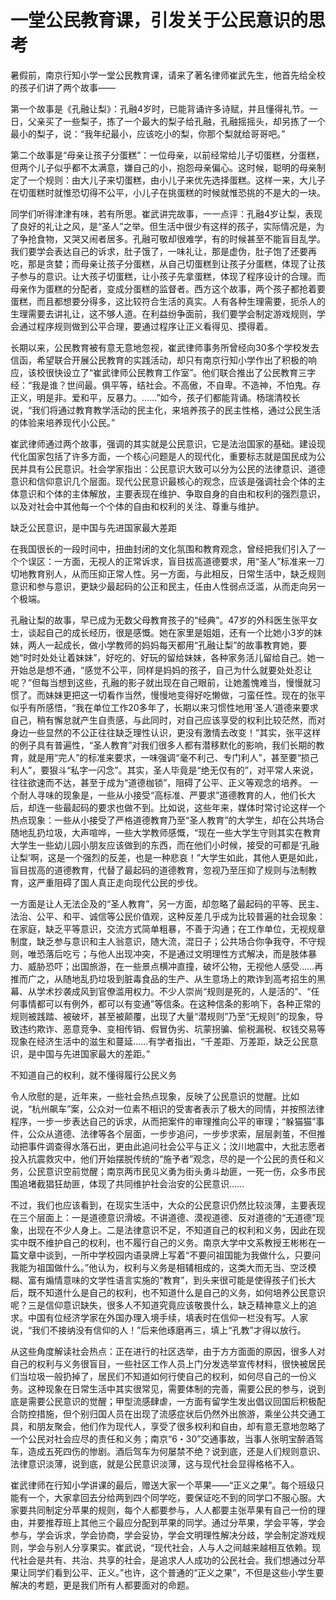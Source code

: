 # 一堂公民教育课，引发关于公民意识的思考

暑假前，南京行知小学一堂公民教育课，请来了著名律师崔武先生，他首先给全校的孩子们讲了两个故事——

第一个故事是《孔融让梨》：孔融4岁时，已能背诵许多诗赋，并且懂得礼节。一日，父亲买了一些梨子，拣了一个最大的梨子给孔融，孔融摇摇头，却另拣了一个最小的梨子，说：“我年纪最小，应该吃小的梨，你那个梨就给哥哥吧。”

第二个故事是“母亲让孩子分蛋糕”：一位母亲，以前经常给儿子切蛋糕，分蛋糕，但两个儿子似乎都不太满意，嫌自己的小，抱怨母亲偏心。这时候，聪明的母亲制定了一个规则：由大儿子来切蛋糕，由小儿子来优先选择蛋糕。这样一来，大儿子在切蛋糕时就惟恐切得不公平，小儿子在挑蛋糕的时候就惟恐挑的不是大的一块。

同学们听得津津有味，若有所思。崔武讲完故事，一一点评：孔融4岁让梨，表现了良好的礼让之风，是“圣人”之举。但生活中很少有这样的孩子，实际情况是，为了争抢食物，又哭又闹者居多。孔融可敬却很难学，有的时候甚至不能盲目乱学。我们要学会表达自己的诉求，肚子饿了，一味礼让，那是虚伪，肚子饱了还要再吃，那是贪婪；而母亲让孩子分蛋糕，从自己切蛋糕到让孩子分蛋糕，体现了让孩子参与的意识。让大孩子切蛋糕，让小孩子先拿蛋糕，体现了程序设计的合理。而母亲作为蛋糕的分配者，变成分蛋糕的监督者。西方这个故事，两个孩子都抢着要蛋糕，而且都想要分得多，这比较符合生活的真实。人有各种生理需要，扼杀人的生理需要去讲礼让，这不够人道。在利益纷争面前，我们要学会制定游戏规则，学会通过程序规则做到公平合理，要通过程序让正义看得见、摸得着。

长期以来，公民教育被有意无意地忽视，崔武律师事务所曾经向30多个学校发去信函，希望联合开展公民教育的实践活动，却只有南京行知小学作出了积极的响应，该校很快设立了“崔武律师公民教育工作室”。他们联合推出了公民教育三字经：“我是谁？世间最。俱平等，结社会。不高傲，不自卑。不造神，不怕鬼。存正义，明是非。爱和平，反暴力。……”如今，孩子们都能背诵。杨瑞清校长说，“我们将通过教育教学活动的民主化，来培养孩子的民主性格，通过公民生活的体验来培养现代小公民。”

崔武律师通过两个故事，强调的其实就是公民意识，它是法治国家的基础。建设现代化国家包括了许多方面，一个核心问题是人的现代化，重要标志就是国民成为公民并具有公民意识。社会学家指出：公民意识大致可以分为公民的法律意识、道德意识和信仰意识几个层面。现代公民意识最核心的观念，应该是强调社会个体的主体意识和个体的主体解放，主要表现在维护、争取自身的自由和权利的强烈意识，以及对社会中其他每一个个体的自由和权利的关注、尊重与维护。

缺乏公民意识，是中国与先进国家最大差距

在我国很长的一段时间中，扭曲封闭的文化氛围和教育观念，曾经把我们引入了一个个误区：一方面，无视人的正常诉求，盲目拔高道德要求，用“圣人”标准来一刀切地教育别人，从而压抑正常人性。另一方面，与此相反，日常生活中，缺乏规则意识和参与意识，更缺少最起码的公正和民主，任由人性弱点泛滥，从而走向另一个极端。

孔融让梨的故事，早已成为无数父母教育孩子的“经典”。47岁的外科医生张平女士，谈起自己的成长经历，很是感慨。她在家里是姐姐，还有一个比她小3岁的妹妹，两人一起成长，做小学教师的妈妈每天都用“孔融让梨”的故事教育她，要她“时时处处让着妹妹”，好吃的、好玩的留给妹妹，各种家务活儿留给自己。她一开始总是想不通，“感觉不公平，同样是妈妈的孩子，自己为什么就要处处忍让呢？”但每当想到这些，孔融的影子就出现在自己眼前，让她羞愧难当，慢慢就习惯了。而妹妹更把这一切看作当然，慢慢地变得好吃懒做，刁蛮任性。现在的张平似乎有所感悟，“我在单位工作20多年了，长期以来习惯性地用‘圣人’道德来要求自己，稍有懈怠就产生自责感，与此同时，对自己应该享受的权利比较茫然，而对身边一些显然的不公正往往缺乏理性认识，更没有激情去改变！”其实，张平这样的例子具有普遍性，“圣人教育”对我们很多人都有潜移默化的影响，我们长期的教育，就是用“完人”的标准来要求，一味强调“毫不利己、专门利人”，甚至要“损己利人”，要狠斗“私字一闪念”。其实，圣人毕竟是“绝无仅有的”，对平常人来说，往往欲速而不达，甚至于成为“道德枷锁”，阻碍了公平、正义等观念的培养。 一个耐人寻味的现象是，一些从小接受“高标准、严要求”道德教育的人，他们长大后，却连一些最起码的要求也做不到。比如说，这些年来，媒体时常讨论这样一个热点现象：一些从小接受了严格道德教育乃至“圣人教育”的大学生，却在公共场合随地乱扔垃圾，大声喧哗，一些大学教师感慨，“现在一些大学生守则其实在教育大学生一些幼儿园小朋友应该做到的东西，而在他们小时候，接受的可都是‘孔融让梨’啊，这是一个强烈的反差，也是一种悲哀！”大学生如此，其他人更是如此，盲目拔高的道德教育，代替了最起码的道德教育，忽视乃至压抑了规则与法制教育，这严重阻碍了国人真正走向现代公民的步伐。

一方面是让人无法企及的“圣人教育”，另一方面，却忽略了最起码的平等、民主、法治、公平、和平、诚信等公民价值观，这种反差几乎成为比较普遍的社会现象：在家庭，缺乏平等意识，交流方式简单粗暴，不善于沟通；在工作单位，无视规章制度，缺乏参与意识和主人翁意识，随大流，混日子；公共场合你争我夺，不守规则，唯恐落后吃亏；与他人出现冲突，不是通过文明理性方式解决，而是肢体暴力、威胁恐吓；出国旅游，在一些景点横冲直撞，破坏公物，无视他人感受……再推而广之，从随地乱扔垃圾到脏毒食品的生产、从生意场上的欺诈到高考招生的黑幕、从学术抄袭成风到官僚滥用权力。不少人崇尚“规则是死的，人是活的”、“任何事情都可以有例外，都可以有变通”等信条。在这种信条的影响下，各种正常的规则被践踏、被破坏，甚至被颠覆，出现了大量“潜规则”乃至“无规则”的现象，导致违约欺诈、恶意竞争、变相传销、假冒伪劣、坑蒙拐骗、偷税漏税、权钱交易等现象在经济生活中的滋生和蔓延……有学者指出，“千差距、万差距，缺乏公民意识，是中国与先进国家最大的差距。”

不知道自己的权利，就不懂得履行公民义务

令人欣慰的是，近年来，一些社会热点现象，反映了公民意识的觉醒。比如说，“杭州飙车”案，公众对一位素不相识的受害者表示了极大的同情，并按照法律程序，一步一步表达自己的诉求，从而把案件的审理推向公平的审理；“躲猫猫”事件，公众从道德、法律等各个层面，一步步追问，一步步求索，层层剥茧，不但推动把事件调查得水落石出，更由此追问社会公平与正义；汶川地震中，大批志愿者投入抗震救灾中，他们开始摆脱传统的“施予者”观念，尽的是一个公民的责任和义务，公民意识空前觉醒；南京两市民见义勇为街头勇斗劫匪，一死一伤，众多市民围追堵截猖狂劫匪，体现了共同维护社会治安的公民意识……

不过，我们也应该看到，在现实生活中，大众的公民意识仍然比较淡薄，主要表现在三个层面上：一是道德意识滑坡。不讲道德、漠视道德、反对道德的“无道德”现象，出现在不少人身上。二是法律意识不足，不知道自己的权利和义务，因此在现实中既不维护自己的权利，也不履行自己的义务。南京大学中文系教授王彬彬在一篇文章中谈到，一所中学校园内语录牌上写着“不要问祖国能为我做什么，只要问我能为祖国做什么。”他认为，权利与义务是相辅相成的，这类大而无当、空泛模糊、富有煽情意味的文学性语言实施的“教育”，到头来很可能是使得孩子们长大后，既不知道什么是自己的权利，也不知道什么是自己的义务，如何培养公民意识呢？三是信仰意识缺失，很多人不知道究竟应该敬畏什么，缺乏精神意义上的追求。中国有位经济学家在外国办理入境手续，填表时在信仰一栏没有写。人家说，“我们不接纳没有信仰的人！”后来他琢磨再三，填上“孔教”才得以放行。

从这些角度解读社会热点：正在进行的社区选举，由于方方面面的原因，很多人对自己的权利与义务很盲目，一些社区工作人员上门分发选举宣传材料，很快被居民们当垃圾一般扔掉了，居民们不知道如何行使自己的权利，如何尽自己的一份义务。这种现象在日常生活中其实很常见，需要体制的完善，需要公民的参与，说到底是需要公民意识的觉醒；甲型流感肆虐，一方面有留学生发出倡议回国后积极配合防控措施，但个别归国人员在出现了流感症状后仍然外出旅游，乘坐公共交通工具，和朋友聚会，他们作为现代人，享受了很多权利和自由，却有意无意地忽略了一个公民对社会应尽的责任和义务；南京“6・30”交通事故，当事人张明宝醉酒驾车，造成五死四伤的惨剧。酒后驾车为何屡禁不绝？说到底，还是人们规则意识、法律意识淡薄，说到底，就是公民意识淡薄，这与现代社会显得格格不入。

崔武律师在行知小学讲课的最后，赠送大家一个苹果——“正义之果”。每个班级只能有一个，大家拿回去分给两到四个同学吃，要保证吃不到的同学口不服心服。大家要共同制定分苹果的规则，每个人都要参与，人人都要主张苹果有自己一份的理由，并要推荐班上其他三个最应分配到苹果的同学。通过分苹果，学会平等，学会参与，学会诉求，学会协商，学会妥协，学会文明理性解决分歧，学会制定游戏规则，学会与别人分享果实。崔武说，“现代社会，人与人之间越来越相互依赖。现代社会是共有、共治、共享的社会，是追求人人成功的公民社会。我们想通过分苹果让同学们看到公平、正义。”也许，这个普通的“正义之果”，不但是这些小学生要解决的考题，更是我们所有人都要面对的命题。